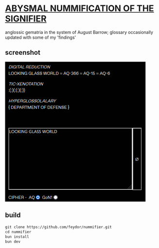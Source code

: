 # [ABYSMAL NUMMIFICATION OF THE SIGNIFIER](https://feydor.netlify.app/nummifier/)
anglossic gematria in the system of August Barrow; glossary occasionally updated with some of my 'findings'

## screenshot
![](/screenshots/example.png)

## build
```shell
git clone https://github.com/feydor/nummifier.git
cd nummifier
bun install
bun dev
```
